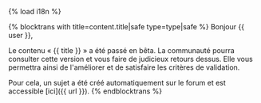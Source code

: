 {% load i18n %}

{% blocktrans with title=content.title|safe type=type|safe %}
Bonjour {{ user }},

Le contenu « {{ title }} » a été passé en bêta. La communauté pourra 
consulter cette version et vous faire de judicieux retours dessus. Elle vous 
permettra ainsi de l'améliorer et de satisfaire les critères de validation.

Pour cela, un sujet a été créé automatiquement sur le forum et est accessible 
[ici]({{ url }}).
{%  endblocktrans %}
